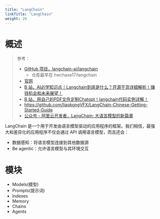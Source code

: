 ```yaml
---
title: "LangChain"
linkTitle: "LangChain"
weight: 20
---
```


# 概述

> 参考：
> 
> - [GitHub 项目，langchain-ai/langchain](https://github.com/langchain-ai/langchain)
>   - 仓库最早在 hwchase17/langchain
> - [官网](https://langchain.com/)
> - [B 站，AI必学知识点！Langchain到底是什么？开源干货详细解析！赚钱机会和未来展望！](https://www.bilibili.com/video/BV1GL411e7K4)
> - [B 站，用自己的PDF文件定制Chatgpt！langchain代码实例详解！](https://www.bilibili.com/video/BV1xX4y1B7Vt)
> - https://github.com/liaokongVFX/LangChain-Chinese-Getting-Started-Guide
> - [公众号 - 阿里云开发者，LangChain: 大语言模型的新篇章](https://mp.weixin.qq.com/s/P94AvHvQcget9OqblrmD6g)

LangChain 是一个用于开发由语言模型驱动的应用程序的框架。我们相信，最强大和差异化的应用程序不仅会通过 API 调用语言模型，而且还会：

- 数据感知：将语言模型连接到其他数据源 
- Be agentic：允许语言模型与其环境交互
 
# 模块

- Models(模型)
- Prompts(提示词)
- Indexes
- Memory
- Chains
- Agents